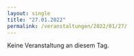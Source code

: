 ```yaml
---
layout: single
title: "27.01.2022"
permalink: /veranstaltungen/2022/01/27/
---
```


Keine Veranstaltung an diesem Tag.
